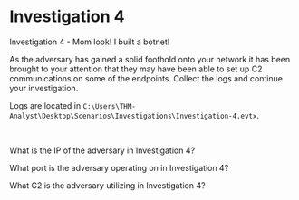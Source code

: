 # Investigation 4

Investigation 4 - Mom look! I built a botnet!

As the adversary has gained a solid foothold onto your network it has been brought to your attention that they may have been able to set up C2 communications on some of the endpoints. Collect the logs and continue your investigation.

Logs are located in `C:\Users\THM-Analyst\Desktop\Scenarios\Investigations\Investigation-4.evtx`.

<figure><img src="https://camo.githubusercontent.com/3ebe7ba7fa93a96dc02787edf10a58847df9fcb305f6cece3561cc75d1d4162a/68747470733a2f2f692e696d6775722e636f6d2f6b51687a4c52322e706e67" alt=""><figcaption></figcaption></figure>

\
What is the IP of the adversary in Investigation 4?



What port is the adversary operating on in Investigation 4?



What C2 is the adversary utilizing in Investigation 4?


